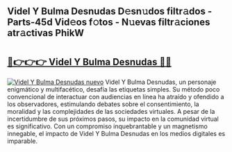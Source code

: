 ## Videl Y Bulma Desnudas D𝚎sn𝚞dos filtr𝚊dos - Parts-45d Vid𝚎os f𝚘tos - N𝚞evas filtr𝚊ciones atr𝚊ctivas PhikW

# <h2><a href="http://mb2x0u.tromn.icu/?c=Videl+Y+Bulma+Desnudas">🔗👉👉👉 Videl Y Bulma Desnudas 🔗🔗</a></h2>

[![Videl Y Bulma Desnudas nuevo](https://i.imgur.com/pEAQMta.gif)](http://mb2x0u.tromn.icu/?c=Videl+Y+Bulma+Desnudas)
Videl Y Bulma Desnudas, un personaje enigmático y multifacético, desafía las etiquetas simples. Su método poco convencional de interactuar con audiencias en línea ha atraído y ofendido a los observadores, estimulando debates sobre el consentimiento, la moralidad y las complejidades de las sociedades virtuales. A pesar de la incertidumbre de sus próximos pasos, su impacto en la comunidad virtual es significativo. Con un compromiso inquebrantable y un magnetismo innegable, el impacto de Videl Y Bulma Desnudas en los medios digitales es imparable.
